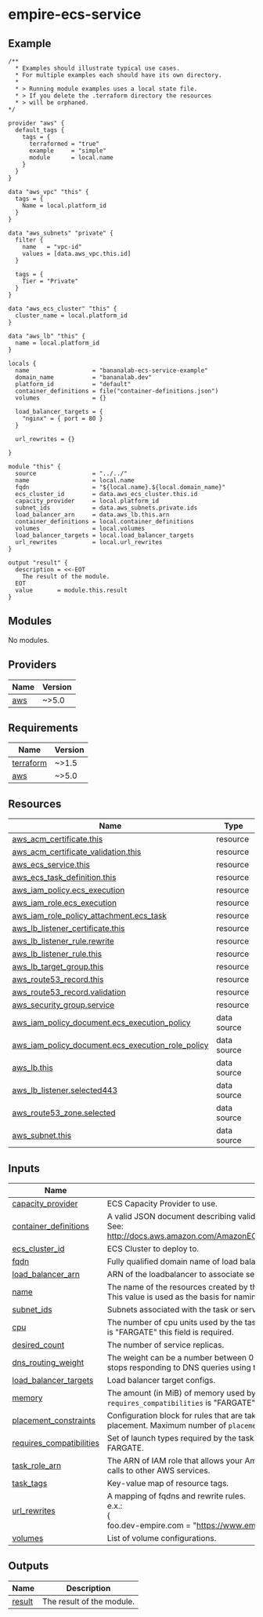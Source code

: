 # empire-ecs-service

<!-- BEGINNING OF PRE-COMMIT-TERRAFORM DOCS HOOK -->

<!-- This will become the header in README.md
     Add a description of the module here.
     Do not include Variable or Output descriptions. -->

## Example

```hcl
/**
  * Examples should illustrate typical use cases.
  * For multiple examples each should have its own directory.
  *
  * > Running module examples uses a local state file.
  * > If you delete the .terraform directory the resources
  * > will be orphaned.
*/

provider "aws" {
  default_tags {
    tags = {
      terraformed = "true"
      example     = "simple"
      module      = local.name
    }
  }
}

data "aws_vpc" "this" {
  tags = {
    Name = local.platform_id
  }
}

data "aws_subnets" "private" {
  filter {
    name   = "vpc-id"
    values = [data.aws_vpc.this.id]
  }

  tags = {
    Tier = "Private"
  }
}

data "aws_ecs_cluster" "this" {
  cluster_name = local.platform_id
}

data "aws_lb" "this" {
  name = local.platform_id
}

locals {
  name                  = "bananalab-ecs-service-example"
  domain_name           = "bananalab.dev"
  platform_id           = "default"
  container_definitions = file("container-definitions.json")
  volumes               = {}

  load_balancer_targets = {
    "nginx" = { port = 80 }
  }

  url_rewrites = {}

}

module "this" {
  source                = "../../"
  name                  = local.name
  fqdn                  = "${local.name}.${local.domain_name}"
  ecs_cluster_id        = data.aws_ecs_cluster.this.id
  capacity_provider     = local.platform_id
  subnet_ids            = data.aws_subnets.private.ids
  load_balancer_arn     = data.aws_lb.this.arn
  container_definitions = local.container_definitions
  volumes               = local.volumes
  load_balancer_targets = local.load_balancer_targets
  url_rewrites          = local.url_rewrites
}

output "result" {
  description = <<-EOT
    The result of the module.
  EOT
  value       = module.this.result
}
```
<!-- markdownlint-disable -->

## Modules

No modules.

## Providers

| Name | Version |
|------|---------|
| <a name="provider_aws"></a> [aws](#provider\_aws) | ~>5.0 |

## Requirements

| Name | Version |
|------|---------|
| <a name="requirement_terraform"></a> [terraform](#requirement\_terraform) | ~>1.5 |
| <a name="requirement_aws"></a> [aws](#requirement\_aws) | ~>5.0 |

## Resources

| Name | Type |
|------|------|
| [aws_acm_certificate.this](https://registry.terraform.io/providers/hashicorp/aws/latest/docs/resources/acm_certificate) | resource |
| [aws_acm_certificate_validation.this](https://registry.terraform.io/providers/hashicorp/aws/latest/docs/resources/acm_certificate_validation) | resource |
| [aws_ecs_service.this](https://registry.terraform.io/providers/hashicorp/aws/latest/docs/resources/ecs_service) | resource |
| [aws_ecs_task_definition.this](https://registry.terraform.io/providers/hashicorp/aws/latest/docs/resources/ecs_task_definition) | resource |
| [aws_iam_policy.ecs_execution](https://registry.terraform.io/providers/hashicorp/aws/latest/docs/resources/iam_policy) | resource |
| [aws_iam_role.ecs_execution](https://registry.terraform.io/providers/hashicorp/aws/latest/docs/resources/iam_role) | resource |
| [aws_iam_role_policy_attachment.ecs_task](https://registry.terraform.io/providers/hashicorp/aws/latest/docs/resources/iam_role_policy_attachment) | resource |
| [aws_lb_listener_certificate.this](https://registry.terraform.io/providers/hashicorp/aws/latest/docs/resources/lb_listener_certificate) | resource |
| [aws_lb_listener_rule.rewrite](https://registry.terraform.io/providers/hashicorp/aws/latest/docs/resources/lb_listener_rule) | resource |
| [aws_lb_listener_rule.this](https://registry.terraform.io/providers/hashicorp/aws/latest/docs/resources/lb_listener_rule) | resource |
| [aws_lb_target_group.this](https://registry.terraform.io/providers/hashicorp/aws/latest/docs/resources/lb_target_group) | resource |
| [aws_route53_record.this](https://registry.terraform.io/providers/hashicorp/aws/latest/docs/resources/route53_record) | resource |
| [aws_route53_record.validation](https://registry.terraform.io/providers/hashicorp/aws/latest/docs/resources/route53_record) | resource |
| [aws_security_group.service](https://registry.terraform.io/providers/hashicorp/aws/latest/docs/resources/security_group) | resource |
| [aws_iam_policy_document.ecs_execution_policy](https://registry.terraform.io/providers/hashicorp/aws/latest/docs/data-sources/iam_policy_document) | data source |
| [aws_iam_policy_document.ecs_execution_role_policy](https://registry.terraform.io/providers/hashicorp/aws/latest/docs/data-sources/iam_policy_document) | data source |
| [aws_lb.this](https://registry.terraform.io/providers/hashicorp/aws/latest/docs/data-sources/lb) | data source |
| [aws_lb_listener.selected443](https://registry.terraform.io/providers/hashicorp/aws/latest/docs/data-sources/lb_listener) | data source |
| [aws_route53_zone.selected](https://registry.terraform.io/providers/hashicorp/aws/latest/docs/data-sources/route53_zone) | data source |
| [aws_subnet.this](https://registry.terraform.io/providers/hashicorp/aws/latest/docs/data-sources/subnet) | data source |

## Inputs

| Name | Description | Type | Default | Required |
|------|-------------|------|---------|:--------:|
| <a name="input_capacity_provider"></a> [capacity\_provider](#input\_capacity\_provider) | ECS Capacity Provider to use. | `string` | n/a | yes |
| <a name="input_container_definitions"></a> [container\_definitions](#input\_container\_definitions) | A valid JSON document describing valid container definitions.<br>See: http://docs.aws.amazon.com/AmazonECS/latest/APIReference/API_ContainerDefinition.html | `string` | n/a | yes |
| <a name="input_ecs_cluster_id"></a> [ecs\_cluster\_id](#input\_ecs\_cluster\_id) | ECS Cluster to deploy to. | `string` | n/a | yes |
| <a name="input_fqdn"></a> [fqdn](#input\_fqdn) | Fully qualified domain name of load balanced service. | `string` | n/a | yes |
| <a name="input_load_balancer_arn"></a> [load\_balancer\_arn](#input\_load\_balancer\_arn) | ARN of the loadbalancer to associate services with. | `string` | n/a | yes |
| <a name="input_name"></a> [name](#input\_name) | The name of the resources created by this module.<br>This value is used as the basis for naming various resources. | `string` | n/a | yes |
| <a name="input_subnet_ids"></a> [subnet\_ids](#input\_subnet\_ids) | Subnets associated with the task or service. | `list(string)` | n/a | yes |
| <a name="input_cpu"></a> [cpu](#input\_cpu) | The number of cpu units used by the task. If the `requires_compatibilities`<br>is "FARGATE" this field is required. | `number` | `null` | no |
| <a name="input_desired_count"></a> [desired\_count](#input\_desired\_count) | The number of service replicas. | `number` | `2` | no |
| <a name="input_dns_routing_weight"></a> [dns\_routing\_weight](#input\_dns\_routing\_weight) | The weight can be a number between 0 and 255. If you specify 0, Route 53<br>stops responding to DNS queries using this record. | `number` | `255` | no |
| <a name="input_load_balancer_targets"></a> [load\_balancer\_targets](#input\_load\_balancer\_targets) | Load balancer target configs. | `map(any)` | `null` | no |
| <a name="input_memory"></a> [memory](#input\_memory) | The amount (in MiB) of memory used by the task. If the<br>`requires_compatibilities` is "FARGATE" this field is required. | `number` | `null` | no |
| <a name="input_placement_constraints"></a> [placement\_constraints](#input\_placement\_constraints) | Configuration block for rules that are taken into consideration during task<br>placement. Maximum number of `placement_constraints` is 10. | `map(any)` | `{}` | no |
| <a name="input_requires_compatibilities"></a> [requires\_compatibilities](#input\_requires\_compatibilities) | Set of launch types required by the task. The valid values are EC2 and<br>FARGATE. | `list(string)` | `null` | no |
| <a name="input_task_role_arn"></a> [task\_role\_arn](#input\_task\_role\_arn) | The ARN of IAM role that allows your Amazon ECS container task to make<br>calls to other AWS services. | `string` | `null` | no |
| <a name="input_task_tags"></a> [task\_tags](#input\_task\_tags) | Key-value map of resource tags. | `map(string)` | `null` | no |
| <a name="input_url_rewrites"></a> [url\_rewrites](#input\_url\_rewrites) | A mapping of fqdns and rewrite rules.<br>e.x.:<br>  {<br>    foo.dev-empire.com = "https://www.empi.re/listen/index.php?id=$1"<br>  } | `map(any)` | `{}` | no |
| <a name="input_volumes"></a> [volumes](#input\_volumes) | List of volume configurations. | `map(any)` | `{}` | no |

## Outputs

| Name | Description |
|------|-------------|
| <a name="output_result"></a> [result](#output\_result) | The result of the module. |


<!-- END OF PRE-COMMIT-TERRAFORM DOCS HOOK -->
